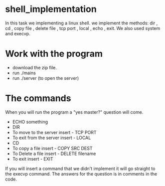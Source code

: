 # shell_implementation
In this task we implementing a linux shell.
we implement the methods:
dir , cd , copy file , delete file , tcp port , local , echo , exit.
We also used system and execvp.

# Work with the program 
- download the zip file.
- run ./mains
- run ./server (to open the server)

# The commands
When you will run the program a "yes master?" question will come.
- ECHO something
- DIR
- To move to the server insert - TCP PORT
- To exit from the server insert - LOCAL
- CD
- To copy a file insert - COPY SRC DEST
- To Delete a file insert - DELETE filename
- To exit insert - EXIT

If you will insert a command that we didn't implement it will go straight to the execvp command.
The answers for the question is in comments in the code.
